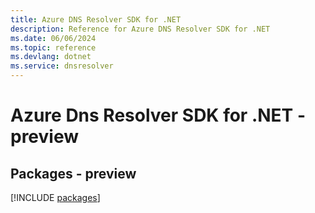 ```yaml
---
title: Azure DNS Resolver SDK for .NET
description: Reference for Azure DNS Resolver SDK for .NET
ms.date: 06/06/2024
ms.topic: reference
ms.devlang: dotnet
ms.service: dnsresolver
---
```

# Azure Dns Resolver SDK for .NET - preview
## Packages - preview
[!INCLUDE [packages](dns-resolver-index.md)]